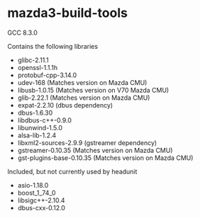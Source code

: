 # mazda3-build-tools

GCC 8.3.0

Contains the following libraries
- glibc-2.11.1
- openssl-1.1.1h
- protobuf-cpp-3.14.0
- udev-168 (Matches version on Mazda CMU)
- libusb-1.0.15 (Matches version on V70 Mazda CMU)
- glib-2.22.1 (Matches version on Mazda CMU)
- expat-2.2.10 (dbus dependency)
- dbus-1.6.30
- libdbus-c++-0.9.0
- libunwind-1.5.0
- alsa-lib-1.2.4
- libxml2-sources-2.9.9 (gstreamer dependency)
- gstreamer-0.10.35 (Matches version on Mazda CMU)
- gst-plugins-base-0.10.35 (Matches version on Mazda CMU)

Included, but not currently used by headunit
- asio-1.18.0
- boost_1_74_0
- libsigc++-2.10.4
- dbus-cxx-0.12.0
